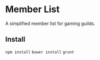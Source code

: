 # Member List
A simplified member list for gaming guilds.

## Install
`npm install`
`bower install`
`grunt`

